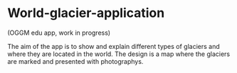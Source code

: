 # World-glacier-application
(OGGM edu app, work in progress)

The aim of the app is to show and explain different types of glaciers and where they are located in the world. The design is a map where the glaciers are marked and presented with photographys.
